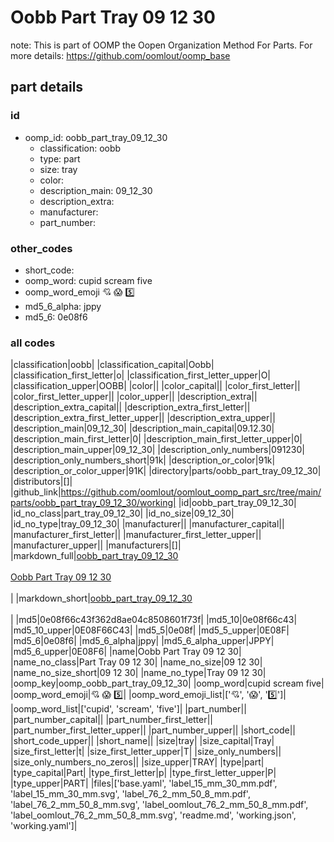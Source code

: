 # Oobb Part Tray 09 12 30  

note: This is part of OOMP the Oopen Organization Method For Parts. For more details: https://github.com/oomlout/oomp_base

##  part details





### id
* oomp_id: oobb_part_tray_09_12_30
  * classification: oobb
  * type: part
  * size: tray
  * color: 
  * description_main: 09_12_30
  * description_extra: 
  * manufacturer: 
  * part_number: 

### other_codes
* short_code: 
* oomp_word: cupid scream five
* oomp_word_emoji :cupid: :scream: :five:
* md5_6_alpha: jppy
* md5_6: 0e08f6

### all codes 
|classification|oobb|
|classification_capital|Oobb|
|classification_first_letter|o|
|classification_first_letter_upper|O|
|classification_upper|OOBB|
|color||
|color_capital||
|color_first_letter||
|color_first_letter_upper||
|color_upper||
|description_extra||
|description_extra_capital||
|description_extra_first_letter||
|description_extra_first_letter_upper||
|description_extra_upper||
|description_main|09_12_30|
|description_main_capital|09.12.30|
|description_main_first_letter|0|
|description_main_first_letter_upper|0|
|description_main_upper|09_12_30|
|description_only_numbers|091230|
|description_only_numbers_short|91k|
|description_or_color|91k|
|description_or_color_upper|91K|
|directory|parts/oobb_part_tray_09_12_30|
|distributors|[]|
|github_link|https://github.com/oomlout/oomlout_oomp_part_src/tree/main/parts/oobb_part_tray_09_12_30/working|
|id|oobb_part_tray_09_12_30|
|id_no_class|part_tray_09_12_30|
|id_no_size|09_12_30|
|id_no_type|tray_09_12_30|
|manufacturer||
|manufacturer_capital||
|manufacturer_first_letter||
|manufacturer_first_letter_upper||
|manufacturer_upper||
|manufacturers|[]|
|markdown_full|[oobb_part_tray_09_12_30](https://github.com/oomlout/oomlout_oomp_part_src/tree/main/parts/oobb_part_tray_09_12_30/working)<br>[](https://github.com/oomlout/oomlout_oomp_part_src/tree/main/parts/oobb_part_tray_09_12_30/working)<br>[Oobb Part Tray 09 12 30](https://github.com/oomlout/oomlout_oomp_part_src/tree/main/parts/oobb_part_tray_09_12_30/working)<br><br>|
|markdown_short|[oobb_part_tray_09_12_30](https://github.com/oomlout/oomlout_oomp_part_src/tree/main/parts/oobb_part_tray_09_12_30/working)<br><br>|
|md5|0e08f66c43f362d8ae04c8508601f73f|
|md5_10|0e08f66c43|
|md5_10_upper|0E08F66C43|
|md5_5|0e08f|
|md5_5_upper|0E08F|
|md5_6|0e08f6|
|md5_6_alpha|jppy|
|md5_6_alpha_upper|JPPY|
|md5_6_upper|0E08F6|
|name|Oobb Part Tray 09 12 30|
|name_no_class|Part Tray 09 12 30|
|name_no_size|09 12 30|
|name_no_size_short|09 12 30|
|name_no_type|Tray 09 12 30|
|oomp_key|oomp_oobb_part_tray_09_12_30|
|oomp_word|cupid scream five|
|oomp_word_emoji|:cupid: :scream: :five:|
|oomp_word_emoji_list|[':cupid:', ':scream:', ':five:']|
|oomp_word_list|['cupid', 'scream', 'five']|
|part_number||
|part_number_capital||
|part_number_first_letter||
|part_number_first_letter_upper||
|part_number_upper||
|short_code||
|short_code_upper||
|short_name||
|size|tray|
|size_capital|Tray|
|size_first_letter|t|
|size_first_letter_upper|T|
|size_only_numbers||
|size_only_numbers_no_zeros||
|size_upper|TRAY|
|type|part|
|type_capital|Part|
|type_first_letter|p|
|type_first_letter_upper|P|
|type_upper|PART|
|files|['base.yaml', 'label_15_mm_30_mm.pdf', 'label_15_mm_30_mm.svg', 'label_76_2_mm_50_8_mm.pdf', 'label_76_2_mm_50_8_mm.svg', 'label_oomlout_76_2_mm_50_8_mm.pdf', 'label_oomlout_76_2_mm_50_8_mm.svg', 'readme.md', 'working.json', 'working.yaml']|
